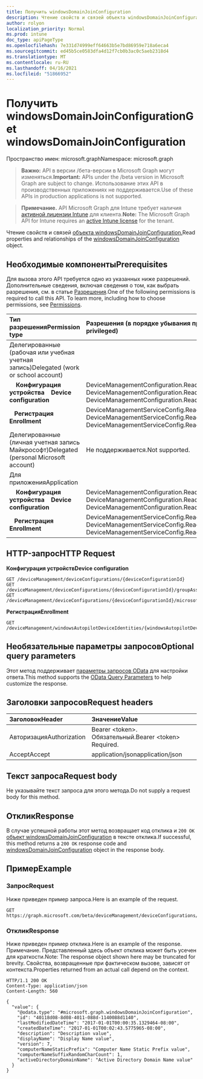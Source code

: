 ```yaml
---
title: Получить windowsDomainJoinConfiguration
description: Чтение свойств и связей объекта windowsDomainJoinConfiguration.
author: rolyon
localization_priority: Normal
ms.prod: intune
doc_type: apiPageType
ms.openlocfilehash: 7e331d74999eff64663b5e7bd86959e718a6eca4
ms.sourcegitcommit: ed45b5ce0583dfa4d12f7cb0b3ac0c5aeb2318d4
ms.translationtype: MT
ms.contentlocale: ru-RU
ms.lasthandoff: 04/16/2021
ms.locfileid: "51866952"
---
```

# <a name="get-windowsdomainjoinconfiguration"></a><span data-ttu-id="e75c1-103">Получить windowsDomainJoinConfiguration</span><span class="sxs-lookup"><span data-stu-id="e75c1-103">Get windowsDomainJoinConfiguration</span></span>

<span data-ttu-id="e75c1-104">Пространство имен: microsoft.graph</span><span class="sxs-lookup"><span data-stu-id="e75c1-104">Namespace: microsoft.graph</span></span>

> <span data-ttu-id="e75c1-105">**Важно:** API в версии /бета-версии в Microsoft Graph могут изменяться.</span><span class="sxs-lookup"><span data-stu-id="e75c1-105">**Important:** APIs under the /beta version in Microsoft Graph are subject to change.</span></span> <span data-ttu-id="e75c1-106">Использование этих API в производственных приложениях не поддерживается.</span><span class="sxs-lookup"><span data-stu-id="e75c1-106">Use of these APIs in production applications is not supported.</span></span>

> <span data-ttu-id="e75c1-107">**Примечание.** API Microsoft Graph для Intune требует наличия [активной лицензии Intune](https://go.microsoft.com/fwlink/?linkid=839381) для клиента.</span><span class="sxs-lookup"><span data-stu-id="e75c1-107">**Note:** The Microsoft Graph API for Intune requires an [active Intune license](https://go.microsoft.com/fwlink/?linkid=839381) for the tenant.</span></span>

<span data-ttu-id="e75c1-108">Чтение свойств и связей [объекта windowsDomainJoinConfiguration.](../resources/intune-shared-windowsdomainjoinconfiguration.md)</span><span class="sxs-lookup"><span data-stu-id="e75c1-108">Read properties and relationships of the [windowsDomainJoinConfiguration](../resources/intune-shared-windowsdomainjoinconfiguration.md) object.</span></span>

## <a name="prerequisites"></a><span data-ttu-id="e75c1-109">Необходимые компоненты</span><span class="sxs-lookup"><span data-stu-id="e75c1-109">Prerequisites</span></span>

<span data-ttu-id="e75c1-p102">Для вызова этого API требуется одно из указанных ниже разрешений. Дополнительные сведения, включая сведения о том, как выбрать разрешения, см. в статье [Разрешения](/graph/permissions-reference).</span><span class="sxs-lookup"><span data-stu-id="e75c1-p102">One of the following permissions is required to call this API. To learn more, including how to choose permissions, see [Permissions](/graph/permissions-reference).</span></span>

|<span data-ttu-id="e75c1-112">Тип разрешения</span><span class="sxs-lookup"><span data-stu-id="e75c1-112">Permission type</span></span>|<span data-ttu-id="e75c1-113">Разрешения (в порядке убывания привилегий)</span><span class="sxs-lookup"><span data-stu-id="e75c1-113">Permissions (from most to least privileged)</span></span>|
|:---|:---|
|<span data-ttu-id="e75c1-114">Делегированные (рабочая или учебная учетная запись)</span><span class="sxs-lookup"><span data-stu-id="e75c1-114">Delegated (work or school account)</span></span>||
| <span data-ttu-id="e75c1-115">&nbsp; &nbsp; **Конфигурация устройства**</span><span class="sxs-lookup"><span data-stu-id="e75c1-115">&nbsp; &nbsp; **Device configuration**</span></span> | <span data-ttu-id="e75c1-116">DeviceManagementConfiguration.ReadWrite.All, DeviceManagementConfiguration.Read.All</span><span class="sxs-lookup"><span data-stu-id="e75c1-116">DeviceManagementConfiguration.ReadWrite.All, DeviceManagementConfiguration.Read.All</span></span>|
| <span data-ttu-id="e75c1-117">&nbsp;&nbsp; **Регистрация**</span><span class="sxs-lookup"><span data-stu-id="e75c1-117">&nbsp; &nbsp; **Enrollment**</span></span> | <span data-ttu-id="e75c1-118">DeviceManagementServiceConfig.ReadWrite.All, DeviceManagementServiceConfig.Read.All</span><span class="sxs-lookup"><span data-stu-id="e75c1-118">DeviceManagementServiceConfig.ReadWrite.All, DeviceManagementServiceConfig.Read.All</span></span> |
|<span data-ttu-id="e75c1-119">Делегированные (личная учетная запись Майкрософт)</span><span class="sxs-lookup"><span data-stu-id="e75c1-119">Delegated (personal Microsoft account)</span></span>|<span data-ttu-id="e75c1-120">Не поддерживается.</span><span class="sxs-lookup"><span data-stu-id="e75c1-120">Not supported.</span></span>|
|<span data-ttu-id="e75c1-121">Для приложения</span><span class="sxs-lookup"><span data-stu-id="e75c1-121">Application</span></span>||
| <span data-ttu-id="e75c1-122">&nbsp; &nbsp; **Конфигурация устройства**</span><span class="sxs-lookup"><span data-stu-id="e75c1-122">&nbsp; &nbsp; **Device configuration**</span></span> | <span data-ttu-id="e75c1-123">DeviceManagementConfiguration.ReadWrite.All, DeviceManagementConfiguration.Read.All</span><span class="sxs-lookup"><span data-stu-id="e75c1-123">DeviceManagementConfiguration.ReadWrite.All, DeviceManagementConfiguration.Read.All</span></span>|
| <span data-ttu-id="e75c1-124">&nbsp;&nbsp; **Регистрация**</span><span class="sxs-lookup"><span data-stu-id="e75c1-124">&nbsp; &nbsp; **Enrollment**</span></span> | <span data-ttu-id="e75c1-125">DeviceManagementServiceConfig.ReadWrite.All, DeviceManagementServiceConfig.Read.All</span><span class="sxs-lookup"><span data-stu-id="e75c1-125">DeviceManagementServiceConfig.ReadWrite.All, DeviceManagementServiceConfig.Read.All</span></span> |

## <a name="http-request"></a><span data-ttu-id="e75c1-126">HTTP-запрос</span><span class="sxs-lookup"><span data-stu-id="e75c1-126">HTTP Request</span></span>
<span data-ttu-id="e75c1-127">**Конфигурация устройств**</span><span class="sxs-lookup"><span data-stu-id="e75c1-127">**Device configuration**</span></span>

<!-- {
  "blockType": "ignored"
}
-->
``` http
GET /deviceManagement/deviceConfigurations/{deviceConfigurationId}
GET /deviceManagement/deviceConfigurations/{deviceConfigurationId}/groupAssignments/{deviceConfigurationGroupAssignmentId}/deviceConfiguration
GET /deviceManagement/deviceConfigurations/{deviceConfigurationId}/microsoft.graph.windowsDomainJoinConfiguration/networkAccessConfigurations/{deviceConfigurationId}
```

<span data-ttu-id="e75c1-128">**Регистрация**</span><span class="sxs-lookup"><span data-stu-id="e75c1-128">**Enrollment**</span></span>
<!-- {
  "blockType": "ignored"
}
-->
``` http
GET /deviceManagement/windowsAutopilotDeviceIdentities/{windowsAutopilotDeviceIdentityId}/deploymentProfile/microsoft.graph.activeDirectoryWindowsAutopilotDeploymentProfile/domainJoinConfiguration
```

## <a name="optional-query-parameters"></a><span data-ttu-id="e75c1-129">Необязательные параметры запросов</span><span class="sxs-lookup"><span data-stu-id="e75c1-129">Optional query parameters</span></span>

<span data-ttu-id="e75c1-130">Этот метод поддерживает [параметры запросов OData](https://developer.microsoft.com/graph/docs/concepts/query_parameters) для настройки ответа.</span><span class="sxs-lookup"><span data-stu-id="e75c1-130">This method supports the [OData Query Parameters](https://developer.microsoft.com/graph/docs/concepts/query_parameters) to help customize the response.</span></span>

## <a name="request-headers"></a><span data-ttu-id="e75c1-131">Заголовки запросов</span><span class="sxs-lookup"><span data-stu-id="e75c1-131">Request headers</span></span>

|<span data-ttu-id="e75c1-132">Заголовок</span><span class="sxs-lookup"><span data-stu-id="e75c1-132">Header</span></span>|<span data-ttu-id="e75c1-133">Значение</span><span class="sxs-lookup"><span data-stu-id="e75c1-133">Value</span></span>|
|:---|:---|
|<span data-ttu-id="e75c1-134">Авторизация</span><span class="sxs-lookup"><span data-stu-id="e75c1-134">Authorization</span></span>|<span data-ttu-id="e75c1-135">Bearer &lt;token&gt;. Обязательный.</span><span class="sxs-lookup"><span data-stu-id="e75c1-135">Bearer &lt;token&gt; Required.</span></span>|
|<span data-ttu-id="e75c1-136">Accept</span><span class="sxs-lookup"><span data-stu-id="e75c1-136">Accept</span></span>|<span data-ttu-id="e75c1-137">application/json</span><span class="sxs-lookup"><span data-stu-id="e75c1-137">application/json</span></span>|

## <a name="request-body"></a><span data-ttu-id="e75c1-138">Текст запроса</span><span class="sxs-lookup"><span data-stu-id="e75c1-138">Request body</span></span>

<span data-ttu-id="e75c1-139">Не указывайте текст запроса для этого метода.</span><span class="sxs-lookup"><span data-stu-id="e75c1-139">Do not supply a request body for this method.</span></span>

## <a name="response"></a><span data-ttu-id="e75c1-140">Отклик</span><span class="sxs-lookup"><span data-stu-id="e75c1-140">Response</span></span>

<span data-ttu-id="e75c1-141">В случае успешной работы этот метод возвращает код отклика и `200 OK` [объект windowsDomainJoinConfiguration](../resources/intune-shared-windowsdomainjoinconfiguration.md) в тексте отклика.</span><span class="sxs-lookup"><span data-stu-id="e75c1-141">If successful, this method returns a `200 OK` response code and [windowsDomainJoinConfiguration](../resources/intune-shared-windowsdomainjoinconfiguration.md) object in the response body.</span></span>

## <a name="example"></a><span data-ttu-id="e75c1-142">Пример</span><span class="sxs-lookup"><span data-stu-id="e75c1-142">Example</span></span>

### <a name="request"></a><span data-ttu-id="e75c1-143">Запрос</span><span class="sxs-lookup"><span data-stu-id="e75c1-143">Request</span></span>

<span data-ttu-id="e75c1-144">Ниже приведен пример запроса.</span><span class="sxs-lookup"><span data-stu-id="e75c1-144">Here is an example of the request.</span></span>

``` http
GET https://graph.microsoft.com/beta/deviceManagement/deviceConfigurations/{deviceConfigurationId}
```

### <a name="response"></a><span data-ttu-id="e75c1-145">Отклик</span><span class="sxs-lookup"><span data-stu-id="e75c1-145">Response</span></span>

<span data-ttu-id="e75c1-146">Ниже приведен пример отклика.</span><span class="sxs-lookup"><span data-stu-id="e75c1-146">Here is an example of the response.</span></span> <span data-ttu-id="e75c1-147">Примечание. Представленный здесь объект отклика может быть усечен для краткости.</span><span class="sxs-lookup"><span data-stu-id="e75c1-147">Note: The response object shown here may be truncated for brevity.</span></span> <span data-ttu-id="e75c1-148">Свойства, возвращенные при фактическом вызове, зависят от контекста.</span><span class="sxs-lookup"><span data-stu-id="e75c1-148">Properties returned from an actual call depend on the context.</span></span>

``` http
HTTP/1.1 200 OK
Content-Type: application/json
Content-Length: 560

{
  "value": {
    "@odata.type": "#microsoft.graph.windowsDomainJoinConfiguration",
    "id": "40118d08-8d08-4011-088d-1140088d1140",
    "lastModifiedDateTime": "2017-01-01T00:00:35.1329464-08:00",
    "createdDateTime": "2017-01-01T00:02:43.5775965-08:00",
    "description": "Description value",
    "displayName": "Display Name value",
    "version": 7,
    "computerNameStaticPrefix": "Computer Name Static Prefix value",
    "computerNameSuffixRandomCharCount": 1,
    "activeDirectoryDomainName": "Active Directory Domain Name value"
  }
}
```










